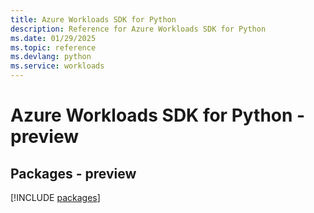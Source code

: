 ```yaml
---
title: Azure Workloads SDK for Python
description: Reference for Azure Workloads SDK for Python
ms.date: 01/29/2025
ms.topic: reference
ms.devlang: python
ms.service: workloads
---
```

# Azure Workloads SDK for Python - preview
## Packages - preview
[!INCLUDE [packages](workloads-index.md)]